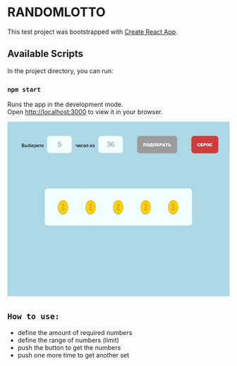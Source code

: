 # RANDOMLOTTO

This test project was bootstrapped with [Create React App](https://github.com/facebook/create-react-app).

## Available Scripts

In the project directory, you can run:

### `npm start`

Runs the app in the development mode.\
Open [http://localhost:3000](http://localhost:3000) to view it in your browser.

![](./public/demo.jpg)

## `How to use:`

- define the amount of required numbers
- define  the range of numbers (limit)
- push the button to get the numbers
- push one more time to get another set
